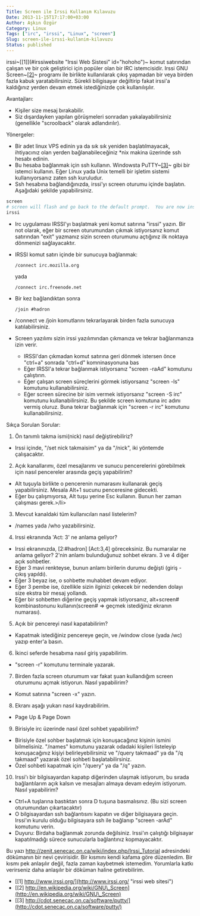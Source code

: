 ```yaml
---
Title: Screen ile Irssi Kullanım Kılavuzu
Date: 2013-11-15T17:17:00+03:00
Author: Aşkın Özgür
Category: Linux
Tags: ["irc", "irssi", "Linux", "screen"]
Slug: screen-ile-irssi-kullanim-kilavuzu
Status: published
---
```


irssi~[\[1\]](#irssiwebsite "Irssi Web Sistesi" id="hohoho")~ komut satırından çalışan ve bir çok geliştirici için popüler olan bir IRC istemcisidir. Irssi GNU Screen~[\[2\]](#screen "Screen Wiki Sayfası")~ programı ile birlikte kullanılarak çıkış yapmadan bir veya birden fazla kabuk yaratabilirsiniz. Sürekli biligisayar değiltirip fakat irssi'a kaldığınız yerden devam etmek istediğinizde çok kullanılışılır.

Avantajları:

-   Kişiler size mesaj bırakabilir.
-   Siz dışardayken yapılan görüşmeleri sonradan yakalayabilirsiniz (genellikle "scroolback" olarak adlandırılır).

Yönergeler:

-   Bir adet linux VPS edinin ya da sık sık yeniden başlatılmayacak, ihtiyacınız olan yerden bağlanabileceğiniz \*nix makina üzerinde ssh hesabı edinin.
-   Bu hesaba bağlanmak için ssh kullanın. Windowsta PuTTY~[\[3\]](#putty "PuTTY Web Sayfası")~ gibi bir istemci kullanın. Eğer Linux yada Unix temelli bir işletim sistemi kullanıyorsanız zaten ssh kuruludur.
-   Ssh hesabına bağlandığınızda, irssi'yı screen oturumu içinde başlatın. Aşağıdaki şekilde yapabilirsiniz.


```sh
screen
# screen will flash and go back to the default prompt.  You are now inside screen
irssi
```


-   Irc uygulaması IRSSI'yı başlatmak yeni komut satırına "irssi" yazın. Bir not olarak, eğer bir screen oturumundan çıkmak istiyorsanız komut satırından "exit" yazmanız sizin screen oturumunu açtığınız ilk noktaya dönmenizi sağlayacaktır.
-   IRSSI komut satırı içinde bir sunucuya bağlanmak:

        /connect irc.mozilla.org

    yada

        /connect irc.freenode.net

-   Bir kez bağlandıktan sonra

        /join #hadron

-   /connect ve /join komutlarını tekrarlayarak birden fazla sunucuya katılabilirsiniz.
-   Screen yazılımı sizin irssi yazılımından çıkmanıza ve tekrar bağlanmanıza izin verir.
    -   IRSSI'dan çıkmadan komut satırına geri dönmek istersen önce "ctrl+a" sonrada "ctrl+d" komninasyonuna bas
    -   Eğer IRSSI'a tekrar bağlanmak istiyorsanız "screen -raAd" komutunu çalıştırın.
    -   Eğer çalışan screen süreçlerini görmek istiyorsanız "screen -ls" komutunu kullanabilirsiniz.
    -   Eğer screen sürecine bir isim vermek istiyorsanız "screen -S irc" komutunu kullanabilirsiniz. Bu şekilde screen komutuna irc adını vermiş oluruz. Buna tekrar bağlanmak için "screen -r irc" komutunu kullanabilirsiniz.

Sıkça Sorulan Sorular:

1. Ön tanımlı takma ismi(nick) nasıl değiştirebiliriz?
  - Irssi içinde, "/set nick takmaisim" ya da "/nick<takmaisim>", iki yöntemde çalışacaktır.</takmaisim>

2. Açık kanallarımı, özel mesajlarımı ve sunucu pencerelerini görebilmek için nasıl pencereler arasında geçiş yapabilirim?

  - Alt tuşuyla birlikte o pencerenin numarasını kullanarak geçiş yapabilirsiniz. Mesala Alt+1 sucunu penceresine gidecekti.
  - Eğer bu çalışmıyorsa, Alt tuşu yerine Esc kullanın. Bunun her zaman çalışması gerek.&gt;/li&gt;

3. Mevcut kanaldaki tüm kullanıcıları nasıl listelerim?

  - /names yada /who yazabilirsiniz.

4. Irssi ekranında 'Act: 3' ne anlama geliyor?

  -  Irssi ekranınızda, \[2:\#hadron\] \[Act:3,4\] göreceksiniz. Bu numaralar ne anlama geliyor? 2'nin anlamı bulunduğunuz sohbet ekranı. 3 ve 4 diğer açık sohbetler.
  -  Eğer 3 mavi renkteyse, bunun anlamı birilerin durumu değişti (giriş - çıkış yapıldı).
  -  Eğer 3 beyaz ise, o sohbette muhabbet devam ediyor.
  -  Eğer 3 pembe ise, özellikle sizin ilginizi çekecek bir nedenden dolayı size ekstra bir mesaj yollandı.
  -  Eğer bir sohbetten diğerine geçiş yapmak istiyorsanız, alt+screen\# kombinastonunu kullanın(screen\# =&gt; geçmek istediğiniz ekranın numarası).

5. Açık bir pencereyi nasıl kapatabilirim?

  - Kapatmak istediğiniz pencereye geçin, ve /window close (yada /wc) yazıp enter'a basın.

6. İkinci seferde hesabıma nasıl giriş yapabilirim.

  - "screen -r" komutunu terminale yazarak.

7. Birden fazla screen oturumum var fakat şuan kullandığım screen oturumunu açmak istiyorun. Nasıl yapabilirim?

  - Komut satırına "screen -x" yazın.

8. Ekranı aşağı yukarı nasıl kaydırabilirim.

  - Page Up & Page Down

9. Birisiyle irc üzerinde nasıl özel sohbet yapabilirim?

  - Birisiyle özel sohber başlatmak için konuşacağınız kişinin ismini bilmelisiniz. "/names" komutunu yazarak odadaki kişileri listeleyip konuşacağınız kişiyi belirleyebilirsiniz ve "/query takmaad" ya da "/q takmaad" yazarak özel sohbeti başlatabilirsiniz.
  - Özel sohbeti kapatmak için "/query" ya da "/q" yazın.

10. Irssi'ı bir bilgisayardan kapatıp diğerinden ulaşmak istiyorum, bu sırada bağlantılarım açık kalsın ve mesajları almaya devam edeyim istiyorum. Nasıl yapabilirim?

  - Ctrl+A tuşlarına bastıktan sonra D tuşuna basmalısınız. (Bu sizi screen oturumundan çıkartacaktır)
  - O bilgisayardan ssh bağlantısını kapatın ve diğer bilgisayara geçin. Irssi'ın kurulu olduğu bilgisayara ssh ile bağlanıp "screen -arAd" komutunu verin.
  - Duyuru: Birdaha bağlanmak zorunda değilsiniz. Irssi'ın çalıştığı bilgisayar kapatılmadığı sürece sunucularla bağlantınız kopmayacaktır.

Bu yazı <http://zenit.senecac.on.ca/wiki/index.php/Irssi_Tutorial> adresindeki dökümanın bir nevi çevirisidir. Bir kısmını kendi kafama göre düzenledim. Bir kısmı pek anlaşılır değil, fazla zaman kaybetmek istemedim. Yorumlarla katkı verirseniz daha anlaşılır bir döküman haline getirebilirim.

- <a id="irssiwebsite"></a>[\[1\] http://www.irssi.org/](http://www.irssi.org/ "irssi web sitesi")
- <a id="screen"></a>[\[2\] http://en.wikipedia.org/wiki/GNU\_Screen](http://en.wikipedia.org/wiki/GNU\_Screen)
- <a id="putty"></a>[\[3\] http://cdot.senecac.on.ca/software/putty/](http://cdot.senecac.on.ca/software/putty/)
